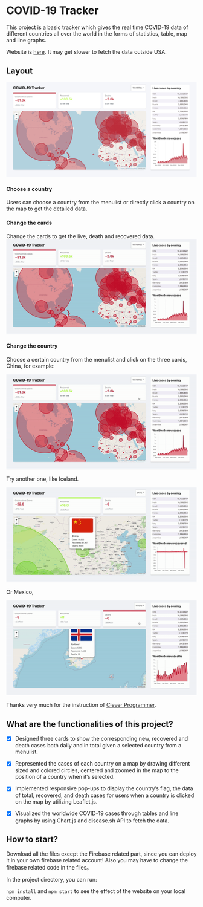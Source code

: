 # COVID-19 Tracker

This project is a basic tracker which gives the real time COVID-19 data of different countries all over the world in the forms of statistics, table, map and line graphs. 

Website is [here](https://covid-19-tracker-xiangning.web.app/). It may get slower to fetch the data outside USA.

## Layout
![image](https://github.com/Xiangning2020/COVID-19-Tracker/blob/master/page.png)

#### Choose a country
Users can choose a country from the menulist or directly click a country on the map to get the detailed data. 

#### Change the cards
Change the cards to get the live, death and recovered data.
![image](https://github.com/Xiangning2020/COVID-19-Tracker/blob/master/color.gif)
#### Change the country
Choose a certain country from the menulist and click on the three cards, China, for example:

![image](https://github.com/Xiangning2020/COVID-19-Tracker/blob/master/china.gif)

Try another one, like Iceland. 

![image](https://github.com/Xiangning2020/COVID-19-Tracker/blob/master/iceland.gif)

Or Mexico,

![image](https://github.com/Xiangning2020/COVID-19-Tracker/blob/master/mexico.gif)


Thanks very much for the instruction of [Clever Programmer](https://www.youtube.com/channel/UCqrILQNl5Ed9Dz6CGMyvMTQ).

## What are the functionalities of this project?

- [x] Designed three cards to show the corresponding new, recovered and death cases both daily and in total given a
selected country from a menulist.
- [x] Represented the cases of each country on a map by drawing different sized and colored circles, centered and zoomed
in the map to the position of a country when it’s selected.
- [x] Implemented responsive pop-ups to display the country’s flag, the data of total, recovered, and death cases for users
when a country is clicked on the map by utilizing Leaflet.js.
- [x] Visualized the worldwide COVID-19 cases through tables and line graphs by using Chart.js and disease.sh API to
fetch the data.



## How to start?

Download all the files except the Firebase related part, since you can deploy it in your own firebase related account!
Also you may have to change the firebase related code in the files。

In the project directory, you can run:

`npm install` and `npm start` to see the effect of the website on your local computer.

